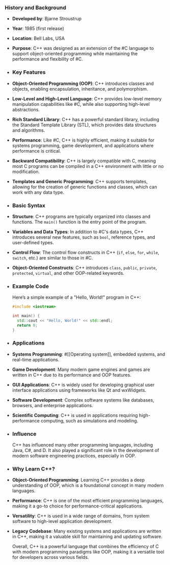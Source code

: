 ### **History and Background**
- **Developed by**: Bjarne Stroustrup
- **Year**: 1985 (first release)
- **Location**: Bell Labs, USA
- **Purpose**: C++ was designed as an extension of the #C language to support object-oriented programming while maintaining the performance and flexibility of #C.
- ### **Key Features**
- **Object-Oriented Programming (OOP)**: C++ introduces classes and objects, enabling encapsulation, inheritance, and polymorphism.
- **Low-Level and High-Level Language**: C++ provides low-level memory manipulation capabilities like #C, while also supporting high-level abstractions.
- **Rich Standard Library**: C++ has a powerful standard library, including the Standard Template Library (STL), which provides data structures and algorithms.
- **Performance**: Like #C, C++ is highly efficient, making it suitable for systems programming, game development, and applications where performance is critical.
- **Backward Compatibility**: C++ is largely compatible with C, meaning most C programs can be compiled in a C++ environment with little or no modification.
- **Templates and Generic Programming**: C++ supports templates, allowing for the creation of generic functions and classes, which can work with any data type.
- ### **Basic Syntax**
- **Structure**: C++ programs are typically organized into classes and functions. The `main()` function is the entry point of the program.
- **Variables and Data Types**: In addition to #C's data types, C++ introduces several new features, such as `bool`, reference types, and user-defined types.
- **Control Flow**: The control flow constructs in C++ (`if`, `else`, `for`, `while`, `switch`, etc.) are similar to those in #C.
- **Object-Oriented Constructs**: C++ introduces `class`, `public`, `private`, `protected`, `virtual`, and other OOP-related keywords.
- ### **Example Code**
  Here’s a simple example of a "Hello, World!" program in C++:
  
  ```cpp
  #include <iostream>
  
  int main() {
    std::cout << "Hello, World!" << std::endl;
    return 0;
  }
  ```
- ### **Applications**
- **Systems Programming**: #[[Operating system]], embedded systems, and real-time applications.
- **Game Development**: Many modern game engines and games are written in C++ due to its performance and OOP features.
- **GUI Applications**: C++ is widely used for developing graphical user interface applications using frameworks like Qt and wxWidgets.
- **Software Development**: Complex software systems like databases, browsers, and enterprise applications.
- **Scientific Computing**: C++ is used in applications requiring high-performance computing, such as simulations and modeling.
- ### **Influence**
  C++ has influenced many other programming languages, including Java, C#, and D. It also played a significant role in the development of modern software engineering practices, especially in OOP.
- ### **Why Learn C++?**
- **Object-Oriented Programming**: Learning C++ provides a deep understanding of OOP, which is a foundational concept in many modern languages.
- **Performance**: C++ is one of the most efficient programming languages, making it a go-to choice for performance-critical applications.
- **Versatility**: C++ is used in a wide range of domains, from system software to high-level application development.
- **Legacy Codebase**: Many existing systems and applications are written in C++, making it a valuable skill for maintaining and updating software.
  
  Overall, C++ is a powerful language that combines the efficiency of C with modern programming paradigms like OOP, making it a versatile tool for developers across various fields.